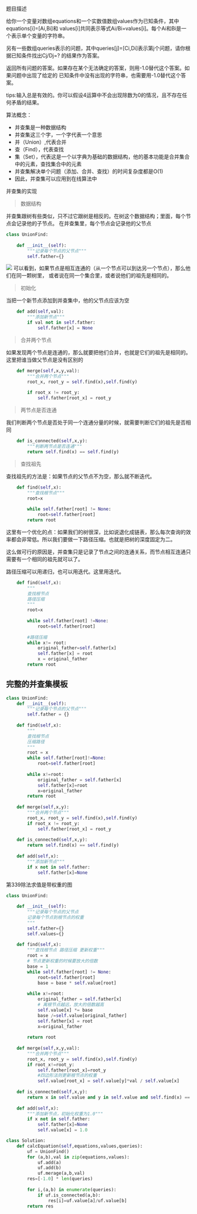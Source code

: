 题目描述

给你一个变量对数组equations和一个实数值数组values作为已知条件，其中equations[i]=[Ai,Bi]和
values[i]共同表示等式Ai/Bi=values[i]。每个Ai和Bi是一个表示单个变量的字符串。

另有一些数组queries表示的问题，其中queries[j]=[Ci,Di]表示第j个问题，请你根据已知条件找出Cj/Dj=?
的结果作为答案。

返回所有问题的答案。如果存在某个无法确定的答案，则用-1.0替代这个答案。如果问题中出现了给定的
已知条件中没有出现的字符串，也需要用-1.0替代这个答案。

tips:输入总是有效的。你可以假设4运算中不会出现除数为0的情况，且不存在任何矛盾的结果。

算法概念：
- 并查集是一种数据结构
- 并查集这三个字，一个字代表一个意思
- 并（Union）,代表合并
- 查（Find），代表查找
- 集（Set），代表这是一个以字典为基础的数据结构，他的基本功能是合并集合中的元素，查找集合中的元素
- 并查集解决单个问题（添加、合并、查找）的时间复杂度都是O(1)
- 因此，并查集可以应用到在线算法中

并查集的实现
> 数据结构

并查集跟树有些类似，只不过它跟树是相反的。在树这个数据结构；里面，每个节点会记录他的子节点。
在并查集里，每个节点会记录他的父节点

```python
class UnionFind:
	
	def __init__(self):
		"""记录每个节点的父节点"""
		self.father={}
```
![](https://pic.leetcode-cn.com/1609980000-ofFjdW-%E5%B9%BB%E7%81%AF%E7%89%871.JPG)
可以看到，如果节点是相互连通的（从一个节点可以到达另一个节点），那么他们在同一颗树里，
或者说在同一个集合里，或者说他们的祖先是相同的。

> 初始化

当把一个新节点添加到并查集中，他的父节点应该为空
```python
	def add(self,val):
		"""添加新节点"""
		if val not in self.father:
			self.father[x] = None
```
> 合并两个节点

如果发现两个节点是连通的，那么就要把他们合并，也就是它们的祖先是相同的。这里把谁当做父节点是没有区别的

```python
	def merge(self,x,y,val):
		"""合并两个节点"""
		root_x, root_y = self.find(x),self.find(y)
		
		if root_x != root_y:
			self.father[root_x] = root_y
```
> 两节点是否连通

我们判断两个节点是否处于同一个连通分量的时候，就需要判断它们的祖先是否相同

```python
	def is_connected(self,x,y):
		"""判断两节点是否连通"""
		return self.find(x) == self.find(y)
```

>查找祖先

查找祖先的方法是：如果节点的父节点不为空，那么就不断迭代。

```python
	def find(self,x):
		"""查找根节点"""
		root=x
		
		while self.father[root] != None:
			root=self.father[root]
		return root
```
这里有一个优化的点：如果我们的树很深，比如说退化成链表，那么每次查询的效率都会非常低。所以我们要做一下路径压缩。也就是把树的深度固定为二。

这么做可行的原因是，并查集只是记录了节点之间的连通关系，而节点相互连通只需要有一个相同的祖先就可以了。

路径压缩可以用递归，也可以用迭代。这里用迭代。
```python
	def find(self,x):
		"""
		查找根节点
		路径压缩
		"""
		root=x
		
		while self.father[root] !=None:
			root=self.father[root]
		
		#路径压缩
		while x!= root:
			original_father=self.father[x]
			self.father[x] = root
			x = original_father
		return root
```
## 完整的并查集模板
```python 
class UnionFind:
	def __init__(self):
		"""记录每个节点的父节点"""
		self.father = {}
	
	def find(self,x):
		"""
		查找根节点 
		压缩路径
		"""
		root = x
		while self.father[root]!=None:
			root=self.father[root]
		
		while x!=root:
			original_father = self.father[x]
			self.father[x]=root
			x=original_father
		return root
		
	def merge(self,x,y):
		"""合并两个节点"""
		root_x, root_y = self.find(x),self.find(y)
		if root_x != root_y:
			self.father[root_x] = root_y
	
	def is_connected(self,x,y):
		return self.find(x) == self.find(y)
		
	def add(self,x):
		"""添加新节点"""
		if x not in self.father:
			self.father[x]=None
```

第339除法求值是带权重的图

```python
class UnionFind:
	
	def __init__(self):
		"""记录每个节点的父节点 
		记录每个节点到根节点的权重
		"""
		self.father={}
		self.values={}
		
	def find(self,x):
		"""查找根节点 路径压缩 更新权重"""
		root = x
		# 节点更新权重的时候要放大的倍数
		base = 1
		while self.father[root] != None:
			root=self.father[root]
			base = base * self.value[root]
		
		while x!=root:
			original_father = self.father[x]
			# 离根节点越远，放大的倍数越高
			self.value[x] *= base
			base /=self.value[original_father]
			self.father[x] = root
			x=original_father
			
		return root
	
	def merge(self,x,y,val):
		"""合并两个节点"""
		root_x, root_y = self.find(x),self.find(y)
		if root_x!=root_y:
			self.father[root_x]=root_y
			#四边形法则更新根节点的权重
			self.value[root_x] = self.value[y]*val / self.value[x]
			
	def is_connected(self,x,y):
		return x in self.value and y in self.value and self.find(x) == self.find(y)
	
	def add(self,x):
		"""添加新节点，初始化权重为1.0"""
		if x not in self.father:
			self.father[x]=None
			self.value[x] = 1.0

class Solution:
	def calcEquation(self,equations,values,queries):
		uf = UnionFind()
		for (a,b),val in zip(equations,values):
			uf.add(a)
			uf.add(b)
			uf.merage(a,b,val)
		res=[-1.0] * len(queries)
		
		for i,(a,b) in enumerate(queries):
			if uf.is_connected(a,b):
				res[i]=uf.value[a]/uf.value[b]
		return res
```
		
		
		
		

